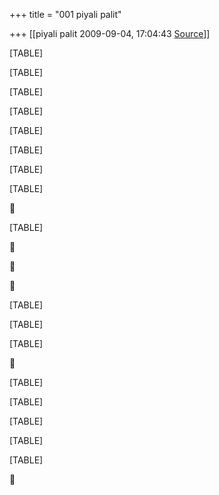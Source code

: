+++
title = "001 piyali palit"

+++
[[piyali palit	2009-09-04, 17:04:43 [Source](https://groups.google.com/g/bvparishat/c/BI_NHDz4B8c)]]



[TABLE]

[TABLE]

[TABLE]

[TABLE]

[TABLE]

[TABLE]

[TABLE]

[TABLE]



[TABLE]







[TABLE]

[TABLE]

[TABLE]



[TABLE]

[TABLE]

[TABLE]

[TABLE]

[TABLE]



